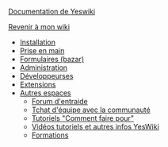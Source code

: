 [Documentation de Yeswiki](/docs/users/fr/README.md ':id=title')

[Revenir à mon wiki](/ ':id=back')

* [Installation](/docs/users/fr/webmaster.md)
* [Prise en main](/docs/users/fr/prise-en-main.md)
* [Formulaires (bazar)](/docs/users/fr/bazar.md)
* [Administration](/docs/users/fr/admin.md)
* [Développeurses](/docs/users/fr/dev.md)
* [Extensions](/ ':id=extensions-links')
* [Autres espaces](#)
  * [Forum d'entraide](https://forum.yeswiki.net/)
  * [Tchat d'équipe avec la communauté](https://framateam.org/signup_user_complete/?id=iwtotxo7rpgsudhq63wxytaeoo)
  * [Tutoriels "Comment faire pour"](https://yeswiki.net/?Tutoriels-videos)
  * [Vidéos tutoriels et autres infos YesWiki](https://video.coop.tools/video-channels/yeswiki/videos)
  * [Formations](https://yeswiki.net/?SeFormer)
<!-- * Langue
  * [Francais](/docs/fr/)
  * [Anglais](/docs/en/) -->

